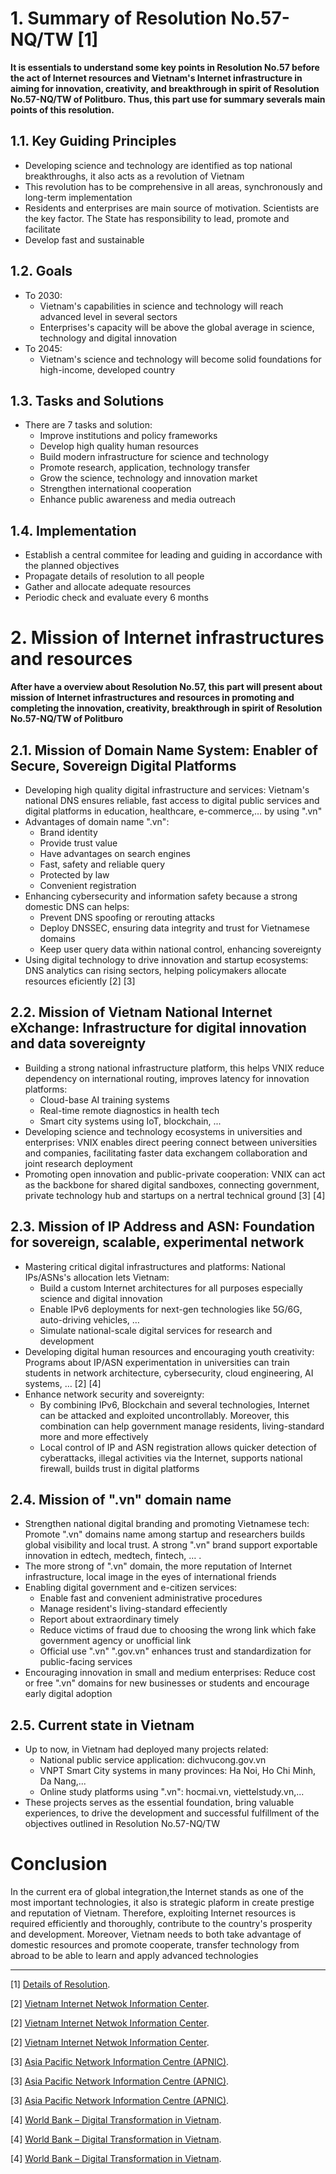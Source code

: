 # 1. Summary of Resolution No.57-NQ/TW [1]
**It is essentials to understand some key points in Resolution No.57 before the act of Internet resources and Vietnam's Internet infrastructure in aiming for innovation, creativity, and breakthrough in spirit of Resolution No.57-NQ/TW of Politburo. Thus, this part use for summary severals main points of this resolution.**
## 1.1. Key Guiding Principles
- Developing science and technology are identified as top national breakthroughs, it also acts as a revolution of Vietnam
- This revolution has to be comprehensive in all areas, synchronously and long-term implementation
- Residents and enterprises are main source of motivation. Scientists are the key factor. The State has responsibility to lead, promote and facilitate
- Develop fast and sustainable

## 1.2. Goals
- To 2030:
	- Vietnam's capabilities in science and technology will reach advanced level in several sectors
	- Enterprises's capacity will be above the global average in science, technology and digital innovation 
- To 2045:
	- Vietnam's science and technology will become solid foundations for high-income, developed country

## 1.3. Tasks and Solutions
- There are 7 tasks and solution:
	- Improve institutions and policy frameworks
	- Develop high quality human resources
	- Build modern infrastructure for science and technology
	- Promote research, application, technology transfer
	- Grow the science, technology and innovation market
	- Strengthen international cooperation
	- Enhance public awareness and media outreach

## 1.4. Implementation
- Establish a central commitee for leading and guiding in accordance with the planned objectives
- Propagate details of resolution to all people
- Gather and allocate adequate resources
- Periodic check and evaluate every 6 months


# 2. Mission of Internet infrastructures and resources
**After have a overview about Resolution No.57, this part will present about mission of Internet infrastructures and resources in promoting and completing the innovation, creativity, breakthrough in spirit of Resolution No.57-NQ/TW of Politburo**

## 2.1. Mission of Domain Name System: Enabler of Secure, Sovereign Digital Platforms
- Developing high quality digital infrastructure and services: Vietnam's national DNS ensures reliable, fast access to digital public services and digital platforms in education, healthcare, e-commerce,$\dots$ by using ".vn"
- Advantages of domain name ".vn":
	- Brand identity
	- Provide trust value
	- Have advantages on search engines
	- Fast, safety and reliable query
	- Protected by law
	- Convenient registration
- Enhancing cybersecurity and information safety because a strong domestic DNS can helps:
	- Prevent DNS spoofing or rerouting attacks
	- Deploy DNSSEC, ensuring data integrity and trust for Vietnamese domains
	- Keep user query data within national control, enhancing sovereignty
- Using digital technology to drive innovation and startup ecosystems: DNS analytics can rising sectors, helping policymakers allocate resources eficiently [2]  [3]

## 2.2. Mission of Vietnam National Internet eXchange: Infrastructure for digital innovation and data sovereignty
- Building a strong national infrastructure platform, this helps VNIX reduce dependency on international routing, improves latency for innovation platforms:
	- Cloud-base AI training systems
	- Real-time remote diagnostics in health tech
	- Smart city systems using IoT, blockchain, $...$
- Developing science and technology ecosystems in universities and enterprises: VNIX enables direct peering connect between universities and companies, facilitating faster data exchangem collaboration and joint research deployment
- Promoting open innovation and public-private cooperation: VNIX can act as the backbone for shared digital sandboxes, connecting government, private technology hub and startups on a nertral technical ground [3]  [4]

## 2.3. Mission of IP Address and ASN: Foundation for sovereign, scalable, experimental network
- Mastering critical digital infrastructures and platforms: National IPs/ASNs's allocation lets Vietnam:
	- Build a custom Internet architectures for all purposes especially science and digital innovation
	- Enable IPv6 deployments for next-gen technologies like 5G/6G, auto-driving vehicles, $\dots$
	- Simulate national-scale digital services for research and development
- Developing digital human resources and encouraging youth creativity: Programs about IP/ASN experimentation in universities can train students in network architecture, cybersecurity, cloud engineering, AI systems, $\dots$ [2]  [4]
- Enhance network security and sovereignty:
	- By combining IPv6, Blockchain and several technologies, Internet can be attacked and exploited uncontrollably. Moreover, this combination can help government manage residents, living-standard more and more effectively
	- Local control of IP and ASN registration allows quicker detection of cyberattacks, illegal activities via the Internet, supports national firewall, builds trust in digital platforms

## 2.4. Mission of ".vn" domain name
- Strengthen national digital branding and promoting Vietnamese tech: Promote ".vn" domains name among startup and researchers builds global visibility and local trust. A strong ".vn" brand support exportable innovation in edtech, medtech, fintech, $\dots$ . 
- The more strong of ".vn" domain, the more reputation of Internet infrastructure, local image in the eyes of international friends
- Enabling digital government and e-citizen services:
	- Enable fast and convenient administrative procedures
	- Manage resident's living-standard effeciently
	- Report about extraordinary timely
	- Reduce victims of fraud due to choosing the wrong link which fake government agency or unofficial link
	- Official use ".vn" ".gov.vn" enhances trust and standardization for public-facing services
- Encouraging innovation in small and medium enterprises: Reduce cost or free ".vn" domains for new businesses or students and encourage early digital adoption

## 2.5. Current state in Vietnam
- Up to now, in Vietnam had deployed many projects related:
	- National public service application: dichvucong.gov.vn
	- VNPT Smart City systems in many provinces: Ha Noi, Ho Chi Minh, Da Nang,$...$
	- Online study platforms using ".vn": hocmai.vn, viettelstudy.vn,$...$
- These projects serves as the essential foundation, bring valuable experiences, to drive the development and successful fulfillment of the objectives outlined in Resolution No.57-NQ/TW

# Conclusion
In the current era of global integration,the Internet stands as one of the most important technologies, it also is strategic plaform in create prestige and reputation of Vietnam. Therefore, exploiting Internet resources is required efficiently and thoroughly, contribute to the country's prosperity and development. Moreover, Vietnam needs to both take advantage of domestic resources and promote cooperate, transfer technology from abroad to be able to learn and apply advanced technologies

---

[1]  [Details of Resolution](https://xaydungchinhsach.chinhphu.vn/toan-van-nghi-quyet-ve-dot-pha-phat-trien-khoa-hoc-cong-nghe-doi-moi-sang-tao-va-chuyen-doi-so-quoc-gia-119241224180048642.htm).

[2]  [Vietnam Internet Netwok Information Center](https://www.vnnic.vn).

[2]  [Vietnam Internet Netwok Information Center](https://www.vnnic.vn/en/dns-vnix).

[2]  [Vietnam Internet Netwok Information Center](https://vnnic.vn/en/report-on-vietnam-internet-resources?lang=en).

[3]  [Asia Pacific Network Information Centre (APNIC)](https://www.apnic.net/community/support/internet-infrastructure/).

[3]  [Asia Pacific Network Information Centre (APNIC)](https://www.apnic.net/statistics/).

[3]  [Asia Pacific Network Information Centre (APNIC)](https://apnic.foundation/projects/research-and-internet-measurement/).

[4]  [World Bank – Digital Transformation in Vietnam](https://blogs.worldbank.org/en/eastasiapacific/digital-transformation-vietnam-skills-must-transform-too).

[4]  [World Bank – Digital Transformation in Vietnam](https://blogs.worldbank.org/en/eastasiapacific/digital-economy-vietnam-building-foundations-future-growth).

[4]  [World Bank – Digital Transformation in Vietnam](https://documents.worldbank.org/curated/en/569101629869854640/pdf/Vietnam-Science-Technology-and-Innovation-Report-Policy-Brief.pdf).


